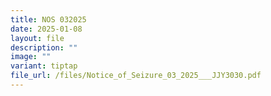 ```yaml
---
title: NOS 032025
date: 2025-01-08
layout: file
description: ""
image: ""
variant: tiptap
file_url: /files/Notice_of_Seizure_03_2025___JJY3030.pdf
---
```

